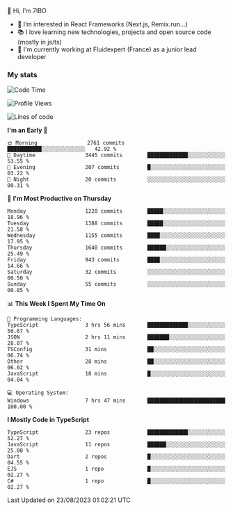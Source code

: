 👋 Hi, I’m 7IBO

- 👀 I’m interested in React Frameworks (Next.js, Remix.run...)
- 📚 I love learning new technologies, projects and open source code (mostly in js/ts)
- 💼 I'm currently working at Fluidexpert (France) as a junior lead developer

### My stats
<!--START_SECTION:waka-->
![Code Time](http://img.shields.io/badge/Code%20Time-140%20hrs%2041%20mins-blue)

![Profile Views](http://img.shields.io/badge/Profile%20Views-0-blue)

![Lines of code](https://img.shields.io/badge/From%20Hello%20World%20I%27ve%20Written-7.8%20million%20lines%20of%20code-blue)

**I'm an Early 🐤** 

```text
🌞 Morning                2761 commits        ███████████░░░░░░░░░░░░░░   42.92 % 
🌆 Daytime                3445 commits        █████████████░░░░░░░░░░░░   53.55 % 
🌃 Evening                207 commits         █░░░░░░░░░░░░░░░░░░░░░░░░   03.22 % 
🌙 Night                  20 commits          ░░░░░░░░░░░░░░░░░░░░░░░░░   00.31 % 
```
📅 **I'm Most Productive on Thursday** 

```text
Monday                   1220 commits        █████░░░░░░░░░░░░░░░░░░░░   18.96 % 
Tuesday                  1388 commits        █████░░░░░░░░░░░░░░░░░░░░   21.58 % 
Wednesday                1155 commits        ████░░░░░░░░░░░░░░░░░░░░░   17.95 % 
Thursday                 1640 commits        ██████░░░░░░░░░░░░░░░░░░░   25.49 % 
Friday                   943 commits         ████░░░░░░░░░░░░░░░░░░░░░   14.66 % 
Saturday                 32 commits          ░░░░░░░░░░░░░░░░░░░░░░░░░   00.50 % 
Sunday                   55 commits          ░░░░░░░░░░░░░░░░░░░░░░░░░   00.85 % 
```


📊 **This Week I Spent My Time On** 

```text
💬 Programming Languages: 
TypeScript               3 hrs 56 mins       █████████████░░░░░░░░░░░░   50.67 % 
JSON                     2 hrs 11 mins       ███████░░░░░░░░░░░░░░░░░░   28.07 % 
TSConfig                 31 mins             ██░░░░░░░░░░░░░░░░░░░░░░░   06.74 % 
Other                    28 mins             ██░░░░░░░░░░░░░░░░░░░░░░░   06.02 % 
JavaScript               18 mins             █░░░░░░░░░░░░░░░░░░░░░░░░   04.04 % 

💻 Operating System: 
Windows                  7 hrs 47 mins       █████████████████████████   100.00 % 
```

**I Mostly Code in TypeScript** 

```text
TypeScript               23 repos            █████████████░░░░░░░░░░░░   52.27 % 
JavaScript               11 repos            ██████░░░░░░░░░░░░░░░░░░░   25.00 % 
Dart                     2 repos             █░░░░░░░░░░░░░░░░░░░░░░░░   04.55 % 
EJS                      1 repo              █░░░░░░░░░░░░░░░░░░░░░░░░   02.27 % 
C#                       1 repo              █░░░░░░░░░░░░░░░░░░░░░░░░   02.27 % 
```




 Last Updated on 23/08/2023 01:02:21 UTC
<!--END_SECTION:waka-->

